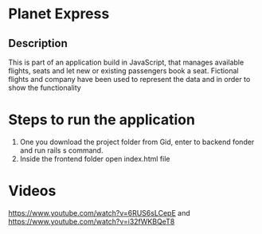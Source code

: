 # Planet Express

## Description

This is part of an application build in JavaScript, that manages available flights, seats and let new or existing passengers book a seat.
Fictional flights and company have been used to represent the data and in order to show the functionality




# Steps to run the application

1. One you download the project folder from Gid, enter to backend fonder and run rails s command.
2. Inside the frontend folder open index.html file


# Videos

https://www.youtube.com/watch?v=6RUS6sLCepE and 
https://www.youtube.com/watch?v=i32fWKBQeT8
